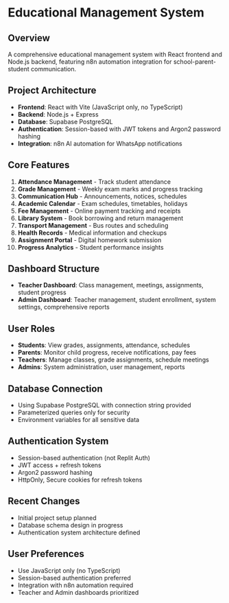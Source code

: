 # Educational Management System

## Overview
A comprehensive educational management system with React frontend and Node.js backend, featuring n8n automation integration for school-parent-student communication.

## Project Architecture
- **Frontend**: React with Vite (JavaScript only, no TypeScript)
- **Backend**: Node.js + Express
- **Database**: Supabase PostgreSQL
- **Authentication**: Session-based with JWT tokens and Argon2 password hashing
- **Integration**: n8n AI automation for WhatsApp notifications

## Core Features
1. **Attendance Management** - Track student attendance
2. **Grade Management** - Weekly exam marks and progress tracking
3. **Communication Hub** - Announcements, notices, schedules
4. **Academic Calendar** - Exam schedules, timetables, holidays
5. **Fee Management** - Online payment tracking and receipts
6. **Library System** - Book borrowing and return management
7. **Transport Management** - Bus routes and scheduling
8. **Health Records** - Medical information and checkups
9. **Assignment Portal** - Digital homework submission
10. **Progress Analytics** - Student performance insights

## Dashboard Structure
- **Teacher Dashboard**: Class management, meetings, assignments, student progress
- **Admin Dashboard**: Teacher management, student enrollment, system settings, comprehensive reports

## User Roles
- **Students**: View grades, assignments, attendance, schedules
- **Parents**: Monitor child progress, receive notifications, pay fees
- **Teachers**: Manage classes, grade assignments, schedule meetings
- **Admins**: System administration, user management, reports

## Database Connection
- Using Supabase PostgreSQL with connection string provided
- Parameterized queries only for security
- Environment variables for all sensitive data

## Authentication System
- Session-based authentication (not Replit Auth)
- JWT access + refresh tokens
- Argon2 password hashing
- HttpOnly, Secure cookies for refresh tokens

## Recent Changes
- Initial project setup planned
- Database schema design in progress
- Authentication system architecture defined

## User Preferences
- Use JavaScript only (no TypeScript)
- Session-based authentication preferred
- Integration with n8n automation required
- Teacher and Admin dashboards prioritized